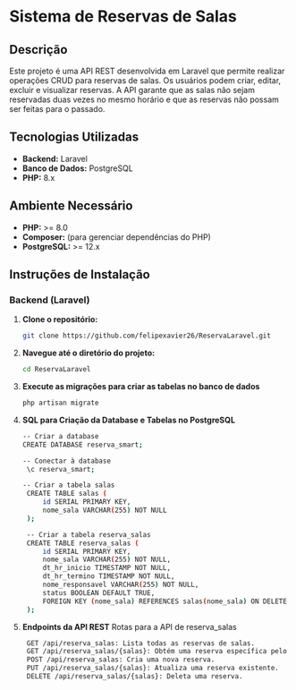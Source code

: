 # Sistema de Reservas de Salas

## Descrição

Este projeto é uma API REST desenvolvida em Laravel que permite realizar operações CRUD para reservas de salas. Os usuários podem criar, editar, excluir e visualizar reservas. A API garante que as salas não sejam reservadas duas vezes no mesmo horário e que as reservas não possam ser feitas para o passado.

## Tecnologias Utilizadas

- **Backend:** Laravel
- **Banco de Dados:** PostgreSQL
- **PHP:** 8.x

## Ambiente Necessário

- **PHP:** >= 8.0
- **Composer:** (para gerenciar dependências do PHP)
- **PostgreSQL:** >= 12.x

## Instruções de Instalação

### Backend (Laravel)

1. **Clone o repositório:**
   ```bash
   git clone https://github.com/felipexavier26/ReservaLaravel.git

2. **Navegue até o diretório do projeto:**
   ```bash
   cd ReservaLaravel

3. **Execute as migrações para criar as tabelas no banco de dados**
   ```bash
   php artisan migrate


4. **SQL para Criação da Database e Tabelas no PostgreSQL**
   ```bash
   -- Criar a database
   CREATE DATABASE reserva_smart;

   -- Conectar à database
    \c reserva_smart;

   -- Criar a tabela salas
    CREATE TABLE salas (
        id SERIAL PRIMARY KEY,
        nome_sala VARCHAR(255) NOT NULL
    );

    -- Criar a tabela reserva_salas
    CREATE TABLE reserva_salas (
        id SERIAL PRIMARY KEY,
        nome_sala VARCHAR(255) NOT NULL,
        dt_hr_inicio TIMESTAMP NOT NULL,
        dt_hr_termino TIMESTAMP NOT NULL,
        nome_responsavel VARCHAR(255) NOT NULL,
        status BOOLEAN DEFAULT TRUE,
        FOREIGN KEY (nome_sala) REFERENCES salas(nome_sala) ON DELETE CASCADE
    );


5. **Endpoints da API REST**
   Rotas para a API de reserva_salas
   ```bash
    GET /api/reserva_salas: Lista todas as reservas de salas.
    GET /api/reserva_salas/{salas}: Obtém uma reserva específica pelo ID.
    POST /api/reserva_salas: Cria uma nova reserva.
    PUT /api/reserva_salas/{salas}: Atualiza uma reserva existente.
    DELETE /api/reserva_salas/{salas}: Deleta uma reserva.
   
